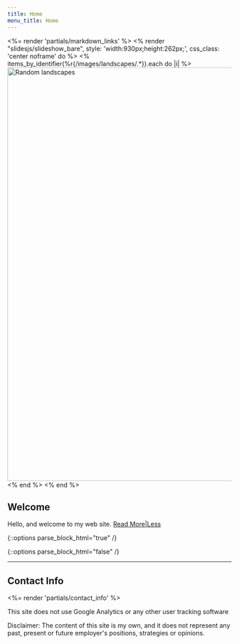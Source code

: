 ```yaml
---
title: Home
menu_title: Home
---
```

<%= render 'partials/markdown_links' %>
<% render "slidesjs/slideshow_bare", style: 'width:930px;height:262px;', css_class: 'center noframe' do %>
  <% items_by_identifier(%r{/images/landscapes/.*}).each do |i| %>
    <img class='slide' src="<%= relative_path_to i %>" title="<%= i[:title] %>" alt="Random landscapes" width="930"/>
  <% end %>
<% end %>

## Welcome

Hello, and welcome to my web site.
<a href="#" onclick="toggle_visibility();">Read More|Less</a>

{::options parse_block_html="true" /}
<div id="more_content" style="display:none">
##### My Latest Gig
I am a Senior Engineer with Comcast's National Engineering and Technical Operations organization (NETO).

  Within NETO's vast hierarchy of functions exists the Applications Management Tools Team consisting of seven Developers (including myself), a Manager and a Business Analyst. We're building Configuration Management Database systems that track configuration and topology information for the 2000+ Applications and 200K+ Devices that are used within NETO.

  Our development stack includes [Ruby on Rails][Rails]{:target="_blank"} 3.2. We use [Chef][Chef]{:target="_blank"}, [Unicorn][Unicorn]{:target="_blank"} and [Capistrano][Capistrano]{:target="_blank"} to configure and run our servers. Front-end technology includes [jQuery][jQuery]{:target="_blank"} and [Twitter Bootstrap][TwitterBootstrap]{:target="_blank"}, and our backend databases are [MySQL][MySQL]{:target="_blank"} and [Oracle][Oracle]{:target="_blank"}. We do a *lot* of API work as we talk to over a dozen databases within the NETO community. Version control and [Continuous Integration][CI] of the Rails code base is handled by [Git][Git]{:target="_blank"} and [Bamboo][Bamboo]{:target="_blank"}.

  We are very much a [DevOps][DevOps]{:target="_blank"} team, and we use a slightly modified [Rally Software][Rally]{:target="_blank"} ALM platform to support a [ScrumBan][ScrumBan]{:target="_blank"} [Agile][Agile]{:target="_blank"} methodology. We release new code on a two week iteration cycle.

  For information about my work experience at previous employers, please see my [Professional](/professional/) page.

##### School Stuff
I hold a Bachelor of Science degree in Electrical Engineering and a Doctorate in Computer Science. Please see my [Academic](/academic/) page for more details pertaining to my educational background.

##### C'Est Moi!
There is some additional background information about me on the [About](/about/) page.

##### Blogging
I occasionally write about techno-social-political issues on my [Blog](/blog/). My political philosophy is best described as Redneck Anarchist(1). You've been warned. ![smiley1](/images/other/biggrin.gif/)

Best Regards,<br />
Chris

</div>

<div id="footnote1" class="footnotes" style="display:none">
(1)OK, it's actually [this][Anarcho-capitalism]{:target="_blank"}
</div>

{::options parse_block_html="false" /}


----

## Contact Info

<%= render 'partials/contact_info' %>

<div class="banner">
  <p>This site does not use Google Analytics or any other user tracking software</p>
</div>

<div class="banner">
  <p>Disclaimer: The content of this site is my own, and it does not represent any past, present or future employer's positions, strategies or opinions.
</div>

<script type="text/javascript">
function toggle_visibility() {
var e = document.getElementById("more_content");
e.style.display = ((e.style.display!='none') ? 'none' : 'block');
var e = document.getElementById("footnote1");
e.style.display = ((e.style.display!='none') ? 'none' : 'block');
}
</script>
